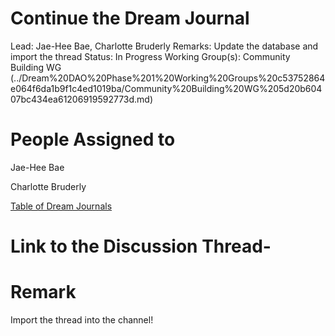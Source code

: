 # Continue the Dream Journal

Lead: Jae-Hee Bae, Charlotte Bruderly
Remarks: Update the database and import the thread
Status: In Progress
Working Group(s): Community Building WG (../Dream%20DAO%20Phase%201%20Working%20Groups%20c53752864e064f6da1b9f1c4ed1019ba/Community%20Building%20WG%205d20b60407bc434ea61206919592773d.md)

# People Assigned to

Jae-Hee Bae

Charlotte Bruderly

[Table of Dream Journals](Continue%20the%20Dream%20Journal%203a67ce85a68b4cfbbce5ffde39532431/Table%20of%20Dream%20Journals%2037d1ce69ebef4418b836f5888ae46d00.csv)

# Link to the Discussion Thread-

# Remark

Import the thread into the channel!